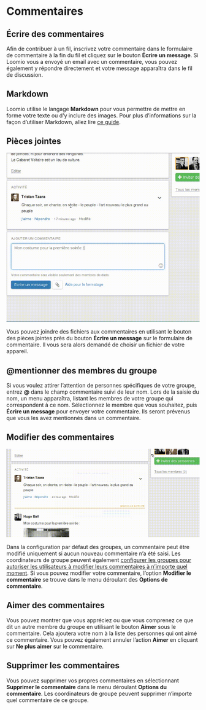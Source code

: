 # Commentaires

## Écrire des commentaires

Afin de contribuer à un fil, inscrivez votre commentaire dans le formulaire de commentaire à la fin du fil et cliquez sur le bouton **Écrire un message**. Si Loomio vous a envoyé un email avec un commentaire, vous pouvez également y répondre directement et votre message apparaîtra dans le fil de discussion.

## Markdown

Loomio utilise le langage **Markdown** pour vous permettre de mettre en forme votre texte ou d‎’y inclure des images. Pour plus d‎’informations sur la façon d‎’utiliser Markdown, allez lire [ce guide](https://www.loomio.org/markdown).

## Pièces jointes

<img class="screenshot" alt="Icône de pièce jointe" src="attachments.gif" />

Vous pouvez joindre des fichiers aux commentaires en utilisant le bouton des pièces jointes près du bouton **Écrire un message** sur le formulaire de commentaire. Il vous sera alors demandé de choisir un fichier de votre appareil.

## @mentionner des membres du groupe

Si vous voulez attirer l‎’attention de personnes spécifiques de votre groupe, entrez **@** dans le champ commentaire suivi de leur nom. Lors de la saisie du nom, un menu apparaîtra, listant les membres de votre groupe qui correspondent à ce nom. Sélectionnez le membre que vous souhaitez, puis **Écrire un message** pour envoyer votre commentaire. Ils seront prévenus que vous les avez mentionnés dans un commentaire.

## Modifier des commentaires

<img class="screenshot" alt="Menu déroulant des options d‎’un commentaire" src="edit_comment.gif" />

Dans la configuration par défaut des groupes, un commentaire peut être modifié uniquement si aucun nouveau commentaire n‎’a été saisi. Les coordinateurs de groupe peuvent également [configurer les groupes pour autoriser les utilisateurs à modifier leurs commentaires à n‎’importe quel moment](group_settings.html#group-permissions-–-what-can-members-do). Si vous pouvez modifier votre commentaire, l‎’option **Modifier le commentaire** se trouve dans le menu déroulant des **Options de commentaire**.

## Aimer des commentaires

Vous pouvez montrer que vous appréciez ou que vous comprenez ce que dit un autre membre du groupe en utilisant le bouton **Aimer** sous le commentaire. Cela ajoutera votre nom à la liste des personnes qui ont aimé ce commentaire. Vous pouvez également annuler l‎’action **Aimer** en cliquant sur **Ne plus aimer** sur le commentaire.

## Supprimer les commentaires

Vous pouvez supprimer vos propres commentaires en sélectionnant **Supprimer le commentaire** dans le menu déroulant **Options du commentaire**. Les coordinateurs de groupe peuvent supprimer n‎’importe quel commentaire de ce groupe.
